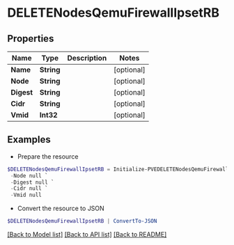 # DELETENodesQemuFirewallIpsetRB
## Properties

Name | Type | Description | Notes
------------ | ------------- | ------------- | -------------
**Name** | **String** |  | [optional] 
**Node** | **String** |  | [optional] 
**Digest** | **String** |  | [optional] 
**Cidr** | **String** |  | [optional] 
**Vmid** | **Int32** |  | [optional] 

## Examples

- Prepare the resource
```powershell
$DELETENodesQemuFirewallIpsetRB = Initialize-PVEDELETENodesQemuFirewallIpsetRB  -Name null `
 -Node null `
 -Digest null `
 -Cidr null `
 -Vmid null
```

- Convert the resource to JSON
```powershell
$DELETENodesQemuFirewallIpsetRB | ConvertTo-JSON
```

[[Back to Model list]](../README.md#documentation-for-models) [[Back to API list]](../README.md#documentation-for-api-endpoints) [[Back to README]](../README.md)

